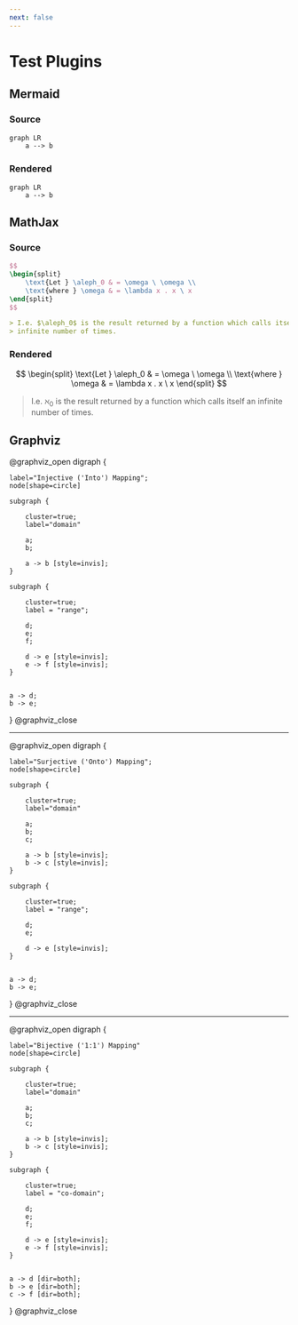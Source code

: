 ```yaml
---
next: false
---
```


# Test Plugins

## Mermaid

### Source

```mmd
graph LR
    a --> b
```

### Rendered

```mermaid
graph LR
    a --> b
```

## MathJax

### Source

```latex
$$
\begin{split}
    \text{Let } \aleph_0 & = \omega \ \omega \\
    \text{where } \omega & = \lambda x . x \ x
\end{split}
$$
```

```markdown
> I.e. $\aleph_0$ is the result returned by a function which calls itself an
> infinite number of times.
```

### Rendered

$$
\begin{split}
    \text{Let } \aleph_0 & = \omega \ \omega \\
    \text{where } \omega & = \lambda x . x \ x
\end{split}
$$

> I.e. $\aleph_0$ is the result returned by a function which calls itself an
> infinite number of times.

## Graphviz

@graphviz_open
digraph {

    label="Injective ('Into') Mapping";
    node[shape=circle]

    subgraph {

        cluster=true;
        label="domain"

        a;
        b;

        a -> b [style=invis];
    }

    subgraph {

        cluster=true;
        label = "range";

        d;
        e;
        f;

        d -> e [style=invis];
        e -> f [style=invis];
    }


    a -> d;
    b -> e;
}
@graphviz_close

---

@graphviz_open
digraph {

    label="Surjective ('Onto') Mapping";
    node[shape=circle]

    subgraph {

        cluster=true;
        label="domain"

        a;
        b;
        c;

        a -> b [style=invis];
        b -> c [style=invis];
    }

    subgraph {

        cluster=true;
        label = "range";

        d;
        e;

        d -> e [style=invis];
    }


    a -> d;
    b -> e;
}
@graphviz_close

---

@graphviz_open
digraph {

    label="Bijective ('1:1') Mapping"
    node[shape=circle]

    subgraph {

        cluster=true;
        label="domain"

        a;
        b;
        c;

        a -> b [style=invis];
        b -> c [style=invis];
    }

    subgraph {

        cluster=true;
        label = "co-domain";

        d;
        e;
        f;

        d -> e [style=invis];
        e -> f [style=invis];
    }


    a -> d [dir=both];
    b -> e [dir=both];
    c -> f [dir=both];
}
@graphviz_close

